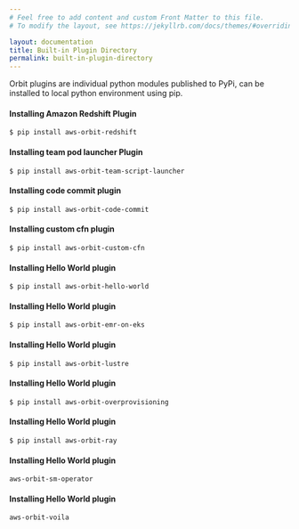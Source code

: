 ```yaml
---
# Feel free to add content and custom Front Matter to this file.
# To modify the layout, see https://jekyllrb.com/docs/themes/#overriding-theme-defaults

layout: documentation
title: Built-in Plugin Directory
permalink: built-in-plugin-directory
---
```


Orbit plugins are individual python modules published to PyPi, can be installed to local python environment using pip.
#### Installing Amazon Redshift Plugin

```
$ pip install aws-orbit-redshift
```

#### Installing team pod launcher Plugin

```
$ pip install aws-orbit-team-script-launcher
```

#### Installing code commit plugin

```
$ pip install aws-orbit-code-commit
```

#### Installing custom cfn plugin

```
$ pip install aws-orbit-custom-cfn
```

#### Installing Hello World plugin

```
$ pip install aws-orbit-hello-world
```

#### Installing Hello World plugin

```
$ pip install aws-orbit-emr-on-eks
```

#### Installing Hello World plugin

```
$ pip install aws-orbit-lustre
```

#### Installing Hello World plugin

```
$ pip install aws-orbit-overprovisioning
```

#### Installing Hello World plugin

```
$ pip install aws-orbit-ray
```

#### Installing Hello World plugin

```
aws-orbit-sm-operator
```
#### Installing Hello World plugin

```
aws-orbit-voila
```